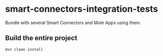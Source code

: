 # smart-connectors-integration-tests
Bundle with several Smart Connectors and Mule Apps using them.


## Build the entire project
   `mvn clean install`